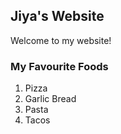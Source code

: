 ## Jiya's Website

Welcome to my website!

### My Favourite Foods

1. Pizza
2. Garlic Bread
3. Pasta
4. Tacos
